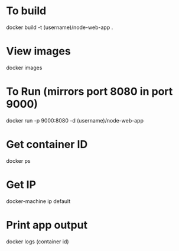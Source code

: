 # To build
docker build -t (username)/node-web-app .

# View images
docker images

# To Run (mirrors port 8080 in port 9000)
docker run -p 9000:8080 -d (username)/node-web-app

# Get container ID
docker ps

# Get IP
docker-machine ip default

# Print app output
docker logs (container id)
